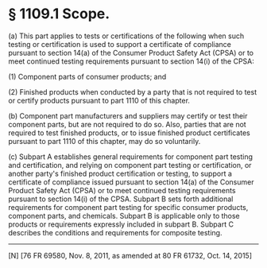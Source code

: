 # § 1109.1   Scope.

(a) This part applies to tests or certifications of the following when such testing or certification is used to support a certificate of compliance pursuant to section 14(a) of the Consumer Product Safety Act (CPSA) or to meet continued testing requirements pursuant to section 14(i) of the CPSA:


(1) Component parts of consumer products; and


(2) Finished products when conducted by a party that is not required to test or certify products pursuant to part 1110 of this chapter.


(b) Component part manufacturers and suppliers may certify or test their component parts, but are not required to do so. Also, parties that are not required to test finished products, or to issue finished product certificates pursuant to part 1110 of this chapter, may do so voluntarily.


(c) Subpart A establishes general requirements for component part testing and certification, and relying on component part testing or certification, or another party's finished product certification or testing, to support a certificate of compliance issued pursuant to section 14(a) of the Consumer Product Safety Act (CPSA) or to meet continued testing requirements pursuant to section 14(i) of the CPSA. Subpart B sets forth additional requirements for component part testing for specific consumer products, component parts, and chemicals. Subpart B is applicable only to those products or requirements expressly included in subpart B. Subpart C describes the conditions and requirements for composite testing.



---

[N] [76 FR 69580, Nov. 8, 2011, as amended at 80 FR 61732, Oct. 14, 2015]




